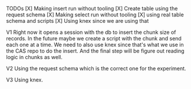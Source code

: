 TODOs
[X] Making insert run without tooling
[X] Create table using the request schema
[X] Making select run without tooling
[X] using real table schema and scripts
[X] Using knex since we are using that

V1
Right now it opens a session with the db to insert the chunk size of records. In the future maybe we create a script with the chunk and send each one at a time. We need to also use knex since that's what we use in the CAS repo to do the insert. And the final step will be figure out reading logic in chunks as well.

V2 
Using the request schema which is the correct one for the experiment.

V3 
Using knex.